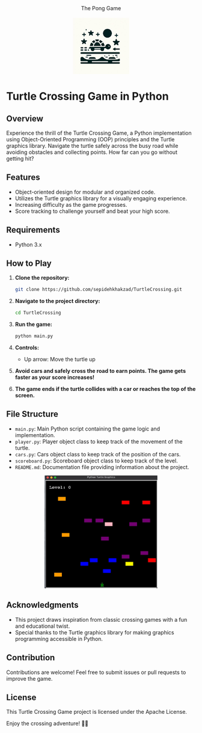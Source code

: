 
<div align="center"> The Pong Game <br/> <br/> <img src="TurtleCrossing_icon.png" width="150"> </div>


# Turtle Crossing Game in Python

## Overview

Experience the thrill of the Turtle Crossing Game, a Python implementation using Object-Oriented Programming (OOP) principles and the Turtle graphics library. Navigate the turtle safely across the busy road while avoiding obstacles and collecting points. How far can you go without getting hit?

## Features

- Object-oriented design for modular and organized code.
- Utilizes the Turtle graphics library for a visually engaging experience.
- Increasing difficulty as the game progresses.
- Score tracking to challenge yourself and beat your high score.

## Requirements

- Python 3.x

## How to Play

1. **Clone the repository:**

    ```bash
    git clone https://github.com/sepidehkhakzad/TurtleCrossing.git
    ```

2. **Navigate to the project directory:**

    ```bash
    cd TurtleCrossing
    ```

3. **Run the game:**

    ```bash
    python main.py
    ```

4. **Controls:**
   - Up arrow: Move the turtle up

5. **Avoid cars and safely cross the road to earn points. The game gets faster as your score increases!**

6. **The game ends if the turtle collides with a car or reaches the top of the screen.**

## File Structure

- `main.py`: Main Python script containing the game logic and implementation.
- `player.py`: Player object class to keep track of the movement of the turtle.
- `cars.py`: Cars object class to keep track of the position of the cars.
- `scoreboard.py`: Scoreboard object class to keep track of the level.
- `README.md`: Documentation file providing information about the project.


<p align="center">
  <img src="TurtleCrossingDemo.gif" width="300" height="300" alt="normal">
</p>


## Acknowledgments

- This project draws inspiration from classic crossing games with a fun and educational twist.
- Special thanks to the Turtle graphics library for making graphics programming accessible in Python.

## Contribution

Contributions are welcome! Feel free to submit issues or pull requests to improve the game.

## License

This Turtle Crossing Game project is licensed under the Apache License.

Enjoy the crossing adventure! 🐢🚗


